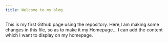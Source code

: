 ```yaml
---
title: Welcome to my blog
---
```

This is my first Github page using the repository.
Here,I am making some changes in this file, so as to make it my Homepage...
I can add the content which I want to display on my homepage.
